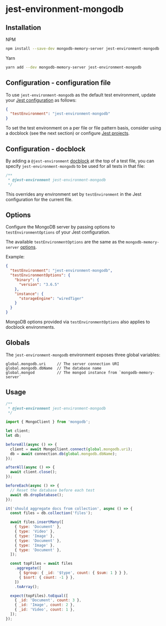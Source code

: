 # jest-environment-mongodb

## Installation

NPM

```sh
npm install --save-dev mongodb-memory-server jest-environment-mongodb
```

Yarn

```sh
yarn add --dev mongodb-memory-server jest-environment-mongodb
```

## Configuration - configuration file

To use `jest-environment-mongodb` as the default test environment, update your
[Jest configuration](https://jestjs.io/docs/en/configuration) as follows:

```json
{
  "testEnvironment": "jest-environment-mongodb"
}
```

To set the test environment on a per file or file pattern basis, consider using
a docblock (see the next section) or configure [Jest
projects](https://jestjs.io/docs/en/configuration#projects-array-string-projectconfig).

## Configuration - docblock

By adding a `@jest-environment`
[docblock](https://jestjs.io/docs/en/configuration#testenvironment-string) at
the top of a test file, you can specify `jest-environment-mongodb` to be used
for all tests in that file:

```js
/**
 * @jest-environment jest-environment-mongodb
 */
```

This overrides any environment set by `testEnvironment` in the Jest
configuration for the current file.

## Options

Configure the MongoDB server by passing options to `testEnvironmentOptions` of
your Jest configuration.

The available `testEnvironmentOptions` are the same as the
`mongodb-memory-server`
[options](https://www.npmjs.com/package/mongodb-memory-server#available-options).

Example:

```json
{
  "testEnvironment": "jest-environment-mongodb",
  "testEnvironmentOptions": {
    "binary": {
      "version": "3.6.5"
    },
    "instance": {
      "storageEngine": "wiredTiger"
    }
  }
}
```

MongoDB options provided via `testEnvironmentOptions` also applies to docblock
environments.

## Globals

The `jest-environment-mongodb` environment exposes three global variables:

```
global.mongodb.uri     // The server connection URI
global.mongodb.dbName  // The database name
global.mongod          // The mongod instance from `mongodb-memory-server`
```

## Usage

```js
/**
 * @jest-environment jest-environment-mongodb
 */

import { MongoClient } from 'mongodb';

let client;
let db;

beforeAll(async () => {
  client = await MongoClient.connect(global.mongodb.uri);
  db = await connection.db(global.mongodb.dbName);
});

afterAll(async () => {
  await client.close();
});

beforeEach(async () => {
  // Reset the database before each test
  await db.dropDatabase();
});

it('should aggregate docs from collection', async () => {
  const files = db.collection('files');

  await files.insertMany([
    { type: 'Document' },
    { type: 'Video' },
    { type: 'Image' },
    { type: 'Document' },
    { type: 'Image' },
    { type: 'Document' },
  ]);

  const topFiles = await files
    .aggregate([
      { $group: { _id: '$type', count: { $sum: 1 } } },
      { $sort: { count: -1 } },
    ])
    .toArray();

  expect(topFiles).toEqual([
    { _id: 'Document', count: 3 },
    { _id: 'Image', count: 2 },
    { _id: 'Video', count: 1 },
  ]);
});
```
